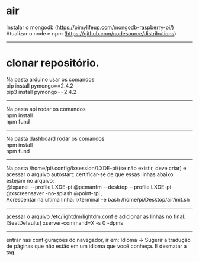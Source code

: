# air

Instalar o mongodb (https://pimylifeup.com/mongodb-raspberry-pi/)
<br/>
Atualizar o node e npm (https://github.com/nodesource/distributions)

------------------------------------

clonar repositório.
====================================

<p>
Na pasta arduino usar os comandos
<br />
pip install pymongo==2.4.2
<br />
pip3 install pymongo==2.4.2
</p>

-------------------------------------

<p>
Na pasta api rodar os comandos
  <br />
npm install
  <br />
npm fund
</p>

--------------------------------------

<p>
Na pasta dashboard rodar os comandos
<br />
npm install
<br />
npm fund
</p>

--------------------------------------

<p>
Na pasta /home/pi/.config/lxsession/LXDE-pi/(se não existir, deve criar) e acessar o arquivo autostart:
certificar-se de que essas linhas abaixo estejam no arquivo:
<br />
@lxpanel --profile LXDE-pi
@pcmanfm --desktop --profile LXDE-pi
@xscreensaver -no-splash
@point-rpi ;
<br />
Acrescentar na ultima linha:
lxterminal -e bash /home/pi/Desktop/air/init.sh
</p>

--------------------------------------

<p>
acessar o arquivo /etc/lightdm/lightdm.conf
e adicionar as linhas no final:
<br />
[SeatDefaults]
xserver-command=X -s 0 -dpms
</p>

--------------------------------------

<p>
entrar nas configurações do navegador, ir em:
Idioma -> Sugerir a tradução de páginas que não estão em um idioma que você conheça. E desmatar a tag.
</p>
